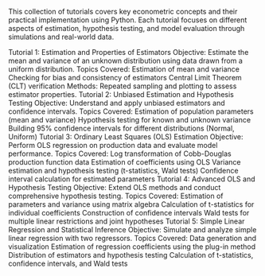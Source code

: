 This collection of tutorials covers key econometric concepts and their practical implementation using Python. Each tutorial focuses on different aspects of estimation, hypothesis testing, and model evaluation through simulations and real-world data.

Tutorial 1: Estimation and Properties of Estimators
Objective: Estimate the mean and variance of an unknown distribution using data drawn from a uniform distribution.
Topics Covered:
Estimation of mean and variance
Checking for bias and consistency of estimators
Central Limit Theorem (CLT) verification
Methods: Repeated sampling and plotting to assess estimator properties.
Tutorial 2: Unbiased Estimation and Hypothesis Testing
Objective: Understand and apply unbiased estimators and confidence intervals.
Topics Covered:
Estimation of population parameters (mean and variance)
Hypothesis testing for known and unknown variance
Building 95% confidence intervals for different distributions (Normal, Uniform)
Tutorial 3: Ordinary Least Squares (OLS) Estimation
Objective: Perform OLS regression on production data and evaluate model performance.
Topics Covered:
Log transformation of Cobb-Douglas production function data
Estimation of coefficients using OLS
Variance estimation and hypothesis testing (t-statistics, Wald tests)
Confidence interval calculation for estimated parameters
Tutorial 4: Advanced OLS and Hypothesis Testing
Objective: Extend OLS methods and conduct comprehensive hypothesis testing.
Topics Covered:
Estimation of parameters and variance using matrix algebra
Calculation of t-statistics for individual coefficients
Construction of confidence intervals
Wald tests for multiple linear restrictions and joint hypotheses
Tutorial 5: Simple Linear Regression and Statistical Inference
Objective: Simulate and analyze simple linear regression with two regressors.
Topics Covered:
Data generation and visualization
Estimation of regression coefficients using the plug-in method
Distribution of estimators and hypothesis testing
Calculation of t-statistics, confidence intervals, and Wald tests
